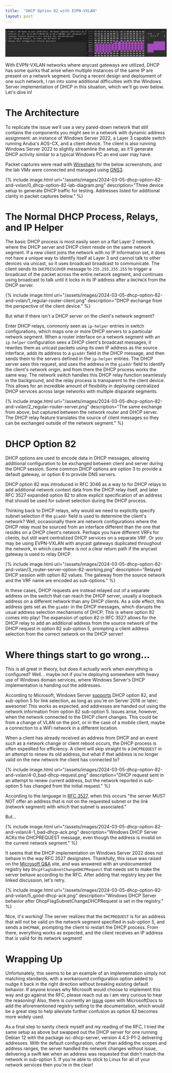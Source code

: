 ```yaml
---
title:  "DHCP Option 82 with EVPN-VXLAN"
layout: post
---
```


![DHCP Discover Packet](/assets/images/2024-03-05-dhcp-option-82-and-vxlan/header-dhcp.png)

With EVPN-VXLAN networks where anycast gateways are utilized, DHCP has some quirks that arise when multiple instances of the same IP are present on a network segment. During a recent design and deployment of one such network, I ran into some additional difficulties with the Windows Server implementation of DHCP in this situation, which we'll go over below. Let's dive in!


# The Architecture
To replicate the issue we'll use a very pared-down network that still contains the components you might see in a network with dynamic address assignment: an instance of Windows Server 2022, a Layer 3 capable switch running Aruba's AOS-CX, and a client device. The client is also running Windows Server 2022 to slightly streamline the setup, as it'll generate DHCP activity similar to a typical Windows PC an end user may have.

Packet captures were read with [Wireshark](https://www.wireshark.org/) for the below screenshots, and the lab VMs were connected and managed using [GNS3](https://www.gns3.com/).

{% include image.html url="/assets/images/2024-03-05-dhcp-option-82-and-vxlan/0_dhcp-option-82-lab-diagram.png" description="Three device setup to generate DHCP traffic for testing. Addresses listed for additional clarity in packet captures below." %}

# The Normal DHCP Process, Relays, and IP Helper
The basic DHCP process is most easily seen on a flat Layer 2 network, where the DHCP server and DHCP client reside on the same network segment. If a new client joins the network with no IP information set, it does not have a unique way to identify itself at Layer 3 and cannot talk to other devices via unicast, so it uses broadcast broadcast to communicate. The client sends its `DHCPDISCOVER` message to `255.255.255.255` to trigger a broadcast of the packet across the entire network segment, and continues using broadcast to talk until it locks in its IP address after a `DHCPACK` from the DHCP server.

{% include image.html url="/assets/images/2024-03-05-dhcp-option-82-and-vxlan/1_regular-router-client.png" description="DHCP exchange from the perspective of the client device." %}

But what if there isn't a DHCP server on the client's network segment?

Enter DHCP relays, commonly seen as `ip-helper` entries in switch configurations, which maps one or more DHCP servers to a particular network segment. When a router interface on a network segment with an `ip-helper` configuration sees a DHCP client's broadcast messages, it rewrites them as unicast packets using its own IP address as the source interface, adds its address to a `giaddr` field in the DHCP message, and then sends them to the servers defined in the `ip-helper` entries. The DHCP server sees this request, and uses the address in the `giaddr` field to identify the client's network origin, and from there the DHCP process works the same way. The network switch handles this DHCP relay function seamlessly in the background, and the relay process is transparent to the client device. This allows for an incredible amount of flexibility in deploying centralized DHCP services across large networks with multiple disparate segments.

{% include image.html url="/assets/images/2024-03-05-dhcp-option-82-and-vxlan/2_regular-router-server.png" description="The same exchange from above, but captured between the network router and DHCP server. The DHCP relay feature translates the source of client messages so they can be exchanged outside of the network segment." %}

# DHCP Option 82
DHCP options are used to encode data in DHCP messages, allowing additional configuration to be exchanged between client and server during the DHCP session. Some common DHCP options are option 3 to provide a default gateway, or option 6 to provide DNS servers.

DHCP option 82 was introduced in RFC 3046 as a way to for DHCP relays to add additional network context data from the DHCP relay itself, and later RFC 3527 expanded option 82 to allow explicit specification of an address that should be used for subnet selection during the DHCP process.

Thinking back to DHCP relays, why would we need to explicitly specify subnet selection if the `giaddr` field is used to determine the client's network? Well, occasionally there are network configurations where the DHCP relay must be sourced from an interface different than the one that resides on a DHCP client's network. Perhaps you have different VRFs for clients, but still want centralized DHCP services on a separate VRF. Or you may be using EVPN-VXLAN with anycast gateways duplicated throughout the network, in which case there is not a clear return path if the anycast gateway is used to relay DHCP.

{% include image.html url="/assets/images/2024-03-05-dhcp-option-82-and-vxlan/3_router-server-option-82-working.png" description="Relayed DHCP session with option 82 values. The gateway from the source network and the VRF name are encoded as sub-options." %}

In these cases, DHCP requests are instead relayed out of a separate address on the switch that can reach the DHCP server, usually a loopback address on a different network than any DHCP clients. As a side effect, this address gets set as the `giaddr` in the DHCP messages, which disrupts the usual address selection mechanisms of DHCP. This is where option 82 comes into play! The expansion of option 82 in RFC 3527 allows for the DHCP relay to add an additional address from the source network of the DHCP request in option 82 sub-option 5, prompting a client address selection from the correct network on the DHCP server!

# Where things start to go wrong...
This is all great in theory, but does it actually work when everything is configured? Well... maybe not if you're deploying somewhere with heavy use of Windows domain services, where Windows Server's DHCP implementation is handing out the addresses.

According to Microsoft, Windows Server [supports](https://learn.microsoft.com/en-us/windows-server/networking/technologies/dhcp/dhcp-subnet-options) DHCP option 82, and sub-option 5 for link selection, as long as you're on Server 2016 or later; awesome! This works as expected, and addresses are handed out using the network information from option 82 sub-option 5. Issues arise, however, when the network connected to the DHCP client changes. This could be from a change of VLAN on the port, or in the case of a mobile client, maybe a connection to a WiFi network in a different location.

When a client has already received an address from DHCP and an event such as a network change or client reboot occurs, the DHCP process is often expedited for efficiency. A client will skip straight to a `DHCPREQUEST` in an attempt to renew its old address, but what if that address is no longer valid on the new network the client has connected to?

{% include image.html url="/assets/images/2024-03-05-dhcp-option-82-and-vxlan/4-0_bad-dhcp-request.png" description="DHCP request sent in an attempt to renew current address, but the network reported in sub-option 5 has changed from the initial request." %}

According to the language in [RFC 3527](https://datatracker.ietf.org/doc/html/rfc3527#section-3), when this occurs "the server MUST NOT offer an address that is not on the requested subnet or the link (network segment) with which that subnet is associated."

But...

{% include image.html url="/assets/images/2024-03-05-dhcp-option-82-and-vxlan/4-1_bad-dhcp-ack.png" description="Windows DHCP Server ACKs the DHCPREQUEST message, even though the address is invalid on the current network segment." %}

It seems that the DHCP implementation on Windows Server 2022 does not behave in the way RFC 3527 designates. Thankfully, this issue was raised on the [Microsoft Q&A](https://learn.microsoft.com/en-us/answers/questions/432543/dhcp-server-ignores-link-selection-option-when-cli) site, and was answered with an undocumented registry key `DhcpFlagSubnetChangeDHCPRequest` that needs set to make the server behave according to the RFC. After adding that registry key per the linked discussion, let's retry.

{% include image.html url="/assets/images/2024-03-05-dhcp-option-82-and-vxlan/5_good-dhcp-ack.png" description="Windows DHCP Server behavior after DhcpFlagSubnetChangeDHCPRequest is set in the registry." %}

Nice, it's working! The server realizes that the `DHCPREQUEST` is for an address that will not be valid on the network segment specified in sub-option 5, and sends a `DHCPNAK`, prompting the client to restart the DHCP process. From there, everything works as expected, and the client receives an IP address that is valid for its network segment!

# Wrapping Up

Unfortunately, this seems to be an example of an implementation simply not matching standards, with a workaround configuration option added to nudge it back in the right direction without breaking existing default behavior. If anyone knows why Microsoft would choose to implement this way and go against the RFC, please reach out as I am very curious to hear the reasoning! Also, there is currently an [issue](https://github.com/MicrosoftDocs/windowsserverdocs/issues/7525) open with MicrosoftDocs to add the aforementioned registry setting to the documentation, which would be a great step to help alleviate further confusion as option 82 becomes more widely used.

As a final step to sanity check myself and my reading of the RFC, I tried the same setup as above but swapped out the DHCP server for one running Debian 12 with the package isc-dhcp-server, version 4.4.3-P1-2 delivering addresses. With the default configuration, other than adding the scopes and address ranges, the server handled the network changes without issue, delivering a swift `NAK` when an address was requested that didn't match the network in sub-option 5. If you're able to stick to Linux for all of your network services then you're in the clear!